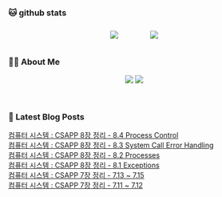 
###  🐱 github stats  

<div id="main" align="center">
    <img src="https://github-readme-stats.vercel.app/api?username=Kojaewoong0504&count_private=true&show_icons=true&theme=tokyonight"
        style="height: auto; margin-left: 20px; margin-right: 20px; padding: 10px;"/>
    <img src="https://github-readme-stats.vercel.app/api/top-langs/?username=Kojaewoong0504&layout=compact"   
        style="height: auto; margin-left: 20px; margin-right: 20px; padding: 10px;"/>
</div>

###  💁‍♀️ About Me  
<p align="center">
    <a href="https://www.gowoong.com/"><img src="https://img.shields.io/badge/Blog-FF5722?style=flat-square&logo=Blogger&logoColor=white"/></a>
    <a href="mailto:jaewoong.ko0504@gmail.com"><img src="https://img.shields.io/badge/Gmail-d14836?style=flat-square&logo=Gmail&logoColor=white&link=ilovefran.ofm@gmail.com"/></a>
</p>

<br>

### 📕 Latest Blog Posts   

<a href ="https://www.gowoong.com/91"> 컴퓨터 시스템 : CSAPP 8장 정리 - 8.4 Process Control </a> <br>
<a href ="https://www.gowoong.com/90"> 컴퓨터 시스템 : CSAPP 8장 정리 - 8.3 System Call Error Handling </a> <br>
<a href ="https://www.gowoong.com/89"> 컴퓨터 시스템 : CSAPP 8장 정리 - 8.2 Processes </a> <br>
<a href ="https://www.gowoong.com/88"> 컴퓨터 시스템 : CSAPP 8장 정리 - 8.1 Exceptions </a> <br>
<a href ="https://www.gowoong.com/87"> 컴퓨터 시스템 : CSAPP 7장 정리 - 7.13 ~ 7.15 </a> <br>
<a href ="https://www.gowoong.com/86"> 컴퓨터 시스템 : CSAPP 7장 정리 - 7.11 ~ 7.12 </a> <br>
